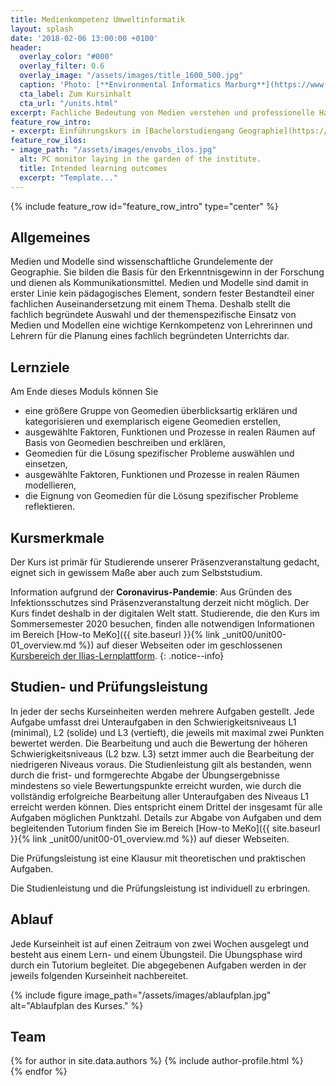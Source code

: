 ```yaml
---
title: Medienkompetenz Umweltinformatik
layout: splash
date: '2018-02-06 13:00:00 +0100'
header:
  overlay_color: "#000"
  overlay_filter: 0.6
  overlay_image: "/assets/images/title_1600_500.jpg"
  caption: 'Photo: [**Environmental Informatics Marburg**](https://www.flickr.com/environmentalinformatics-marburg/)'
  cta_label: Zum Kursinhalt
  cta_url: "/units.html"
excerpt: Fachliche Bedeutung von Medien verstehen und professionelle Handlungskompetenz zum Medieneinsatz erwerben.
feature_row_intro:
- excerpt: Einführungskurs im [Bachelorstudiengang Geographie](https://www.uni-marburg.de/de/fb19/studium/studiengaenge/bsc_geographie){:target="_blank"} und im [Lehramtsstudium Erdkunde](https://www.uni-marburg.de/de/fb19/studium/studiengaenge/erdkunde-lehramt-gymnasium/herzlich-willkommen-beim-bachelor-geographie) an der Philipps Universität Marburg
feature_row_ilos:
- image_path: "/assets/images/envobs_ilos.jpg"
  alt: PC monitor laying in the garden of the institute.
  title: Intended learning outcomes
  excerpt: "Template..."
---
```


{% include feature_row id="feature_row_intro" type="center" %}


## Allgemeines 
Medien und Modelle sind wissenschaftliche Grundelemente der Geographie. Sie bilden die Basis für den Erkenntnisgewinn in der Forschung und dienen als Kommunikationsmittel. Medien und Modelle sind damit in erster Linie kein pädagogisches Element, sondern fester Bestandteil einer fachlichen Auseinandersetzung mit einem Thema. Deshalb stellt die fachlich begründete Auswahl und der themenspezifische Einsatz von Medien und Modellen eine wichtige Kernkompetenz von Lehrerinnen und Lehrern für die Planung eines fachlich begründeten Unterrichts dar.


## Lernziele
Am Ende dieses Moduls können Sie
* eine größere Gruppe von Geomedien überblicksartig erklären und kategorisieren und exemplarisch eigene Geomedien erstellen,
* ausgewählte Faktoren, Funktionen und Prozesse in realen Räumen auf Basis von Geomedien beschreiben und erklären,
* Geomedien für die Lösung spezifischer Probleme auswählen und einsetzen,
* ausgewählte Faktoren, Funktionen und Prozesse in realen Räumen modellieren,
* die Eignung von Geomedien für die Lösung spezifischer Probleme reflektieren.


## Kursmerkmale
Der Kurs ist primär für Studierende unserer Präsenzveranstaltung gedacht, eignet sich in gewissem Maße aber auch zum Selbststudium.

Information aufgrund der **Coronavirus-Pandemie**: Aus Gründen des Infektionsschutzes sind Präsenzveranstaltung derzeit nicht möglich. Der Kurs findet deshalb in der digitalen Welt statt. Studierende, die den Kurs im Sommersemester 2020 besuchen, finden alle notwendigen Informationen im Bereich [How-to MeKo]({{ site.baseurl }}{% link _unit00/unit00-01_overview.md %}) auf dieser Webseiten oder im geschlossenen [Kursbereich der Ilias-Lernplattform](https://ilias.uni-marburg.de/ilias.php?ref_id=1858892&cmd=frameset&cmdClass=ilrepositorygui&cmdNode=ts&baseClass=ilRepositoryGUI).
{: .notice--info}


## Studien- und Prüfungsleistung

In jeder der sechs Kurseinheiten werden mehrere Aufgaben gestellt. Jede Aufgabe umfasst drei Unteraufgaben in den Schwierigkeitsniveaus L1 (minimal), L2 (solide) und L3 (vertieft), die jeweils mit maximal zwei Punkten bewertet werden. Die Bearbeitung und auch die Bewertung der höheren Schwierigkeitsniveaus (L2 bzw. L3) setzt immer auch die Bearbeitung der niedrigeren Niveaus voraus. Die Studienleistung gilt als bestanden, wenn durch die frist- und formgerechte Abgabe der Übungsergebnisse mindestens so viele Bewertungspunkte erreicht wurden, wie durch die vollständig erfolgreiche Bearbeitung aller Unteraufgaben des Niveaus L1 erreicht werden können. Dies entspricht einem Drittel der insgesamt für alle Aufgaben möglichen Punktzahl. Details zur Abgabe von Aufgaben und dem begleitenden Tutorium finden Sie im Bereich [How-to MeKo]({{ site.baseurl }}{% link _unit00/unit00-01_overview.md %}) auf dieser Webseiten.

Die Prüfungsleistung ist eine Klausur mit theoretischen und praktischen Aufgaben.

Die Studienleistung und die Prüfungsleistung ist individuell zu erbringen.


## Ablauf

Jede Kurseinheit ist auf einen Zeitraum von zwei Wochen ausgelegt und besteht aus einem Lern- und einem Übungsteil. Die Übungsphase wird durch ein Tutorium begleitet. Die abgegebenen Aufgaben werden in der jeweils folgenden Kurseinheit nachbereitet.

{% include figure image_path="/assets/images/ablaufplan.jpg" alt="Ablaufplan des Kurses." %}


## Team

{% for author in site.data.authors %} 
  {% include author-profile.html %}
 <br /> 
{% endfor %}